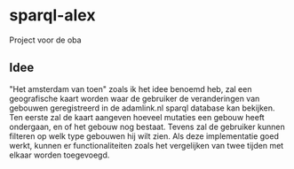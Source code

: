 # sparql-alex
Project voor de oba

## Idee
"Het amsterdam van toen" zoals ik het idee benoemd heb, zal een geografische kaart worden waar de gebruiker de veranderingen van gebouwen
geregistreerd in de adamlink.nl sparql database kan bekijken. 
Ten eerste zal de kaart aangeven hoeveel mutaties een gebouw heeft ondergaan, en of het gebouw nog bestaat. Tevens zal de gebruiker kunnen filteren
op welk type gebouwen hij wilt zien. Als deze implementatie goed werkt, kunnen er functionaliteiten zoals het vergelijken van twee tijden met elkaar worden toegevoegd.

